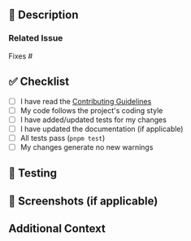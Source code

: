 <!-- Thanks for contributing to EduPath! Please ensure the following before submitting your pull request: -->

## 📝 Description
<!-- A clear and concise description of the changes in this PR. -->

### Related Issue
<!-- Link to the issue this PR addresses. Use "Closes #123" if this PR closes an issue. -->
Fixes #

## ✅ Checklist
- [ ] I have read the [Contributing Guidelines](CONTRIBUTING.md)
- [ ] My code follows the project's coding style
- [ ] I have added/updated tests for my changes
- [ ] I have updated the documentation (if applicable)
- [ ] All tests pass (`pnpm test`)
- [ ] My changes generate no new warnings

## 🧪 Testing
<!-- Describe how you tested your changes and how reviewers can test them. -->

## 📸 Screenshots (if applicable)
<!-- Add screenshots to help explain your changes. -->

## Additional Context
<!-- Add any other context about the PR here. -->
